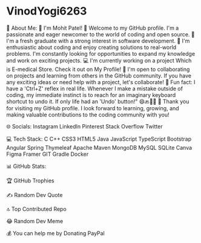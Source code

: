 # VinodYogi6263
💫 About Me:
👋 I'm Mohit Patel!
🙏 Welcome to my GitHub profile. I'm a passionate and eager newcomer to the world of coding and open source.
🌟 I'm a fresh graduate with a strong interest in software development.
🚀 I'm enthusiastic about coding and enjoy creating solutions to real-world problems. I'm constantly looking for opportunities to expand my knowledge and work on exciting projects.
💻 I'm currently working on a project Which is E-medical Store. Check it out on My Profile!
🤝 I'm open to collaborating on projects and learning from others in the GitHub community. If you have any exciting ideas or need help with a project, let's collaborate!
🎯 Fun fact: I have a 'Ctrl+Z' reflex in real life. Whenever I make a mistake outside of coding, my immediate instinct is to reach for an imaginary keyboard shortcut to undo it. If only life had an 'Undo' button!" 😄🔙🤷‍♂️
🙏 Thank you for visiting my GitHub profile. I look forward to learning, growing, and making valuable contributions to the coding community with you!

🌐 Socials:
Instagram LinkedIn Pinterest Stack Overflow Twitter

💻 Tech Stack:
C C++ CSS3 HTML5 Java JavaScript TypeScript Bootstrap Angular Spring Thymeleaf Apache Maven MongoDB MySQL SQLite Canva Figma Framer GIT Gradle Docker

📊 GitHub Stats:




🏆 GitHub Trophies


✍️ Random Dev Quote


🔝 Top Contributed Repo


😂 Random Dev Meme



💰 You can help me by Donating
PayPal
